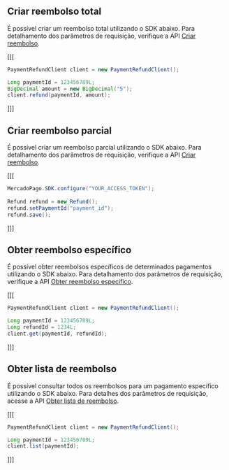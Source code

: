 ## Criar reembolso total

É possível criar um reembolso total utilizando o SDK abaixo. Para detalhamento dos parâmetros de requisição, verifique a API [Criar reembolso](https://www.mercadopago[FAKER][URL][DOMAIN]/developers/pt/reference/chargebacks/_payments_id_refunds/post). 

[[[
```java
PaymentRefundClient client = new PaymentRefundClient();

Long paymentId = 123456789L;
BigDecimal amount = new BigDecimal("5");
client.refund(paymentId, amount);
```
]]]

## Criar reembolso parcial

É possível criar um reembolso parcial utilizando o SDK abaixo. Para detalhamento dos parâmetros de requisição, verifique a API [Criar reembolso](https://www.mercadopago[FAKER][URL][DOMAIN]/developers/pt/reference/chargebacks/_payments_id_refunds/post).  

[[[
```java
MercadoPago.SDK.configure("YOUR_ACCESS_TOKEN");
 
Refund refund = new Refund();
refund.setPaymentId("payment_id");
refund.save();
```
]]]

## Obter reembolso específico

É possível obter reembolsos específicos de determinados pagamentos utilizando o SDK abaixo. Para detalhamento dos parâmetros de requisição, verifique a API [Obter reembolso específico](https://www.mercadopago[FAKER][URL][DOMAIN]/developers/pt/reference/chargebacks/_payments_id_refunds_refund_id/get).

[[[
```java
PaymentRefundClient client = new PaymentRefundClient();

Long paymentId = 123456789L;
Long refundId = 1234L;
client.get(paymentId, refundId);
```
]]]

## Obter lista de reembolso

É possível consultar todos os reembolsos para um pagamento específico utilizando o SDK abaixo. Para detalhes dos parâmetros de requisição, acesse a API [Obter lista de reembolso](https://www.mercadopago[FAKER][URL][DOMAIN]/developers/pt/reference/chargebacks/_payments_id_refunds/get).

[[[
```java
PaymentRefundClient client = new PaymentRefundClient();

Long paymentId = 123456789L;
client.list(paymentId);
```
]]]